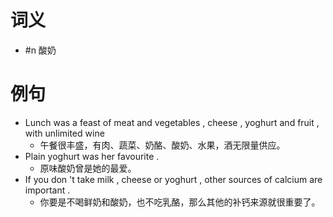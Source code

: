 # 词义
- #n 酸奶
# 例句
- Lunch was a feast of meat and vegetables , cheese , yoghurt and fruit , with unlimited wine
	- 午餐很丰盛，有肉、蔬菜、奶酪、酸奶、水果，酒无限量供应。
- Plain yoghurt was her favourite .
	- 原味酸奶曾是她的最爱。
- If you don 't take milk , cheese or yoghurt , other sources of calcium are important .
	- 你要是不喝鲜奶和酸奶，也不吃乳酪，那么其他的补钙来源就很重要了。
